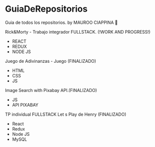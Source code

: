 # GuiaDeRepositorios
Guia de todos los repositorios.
by MAUROO CIAPPINA 💫

Rick&Morty - Trabajo integrador FULLSTACK. (!WORK AND PROGRESS!)
  - REACT
  - REDUX
  - NODE JS


Juego de Adivinanzas - Juego (FINALIZADO)
  - HTML
  - CSS
  - JS

Image Search with Pixabay API.(FINALIZADO)
  - JS
  - API PIXABAY

TP individual FULLSTACK Let s Play de Henry (FINALIZADO)
   - React
   - Redux
   - Node JS
   - MySQL
